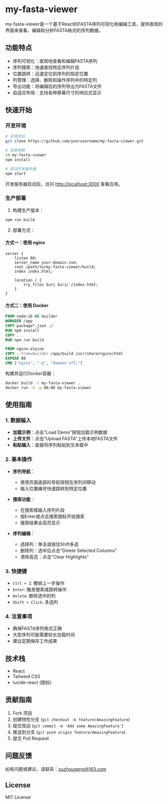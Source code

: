 # my-fasta-viewer

my-fasta-viewer是一个基于React的FASTA序列可视化和编辑工具，提供直观的界面来查看、编辑和分析FASTA格式的序列数据。

## 功能特点

- 序列可视化：直观地查看和编辑FASTA序列
- 序列搜索：快速查找特定序列片段
- 位置跳转：迅速定位到序列的指定位置
- 列管理：选择、删除和操作序列中的特定列
- 导出功能：将编辑后的序列导出为FASTA文件
- 自适应布局：支持各种屏幕尺寸的响应式显示

## 快速开始

### 开发环境

```bash
# 克隆项目
git clone https://github.com/yourusername/my-fasta-viewer.git

# 安装依赖
cd my-fasta-viewer
npm install

# 启动开发服务器
npm start
```

开发服务器启动后，访问 [http://localhost:3000](http://localhost:3000) 查看应用。

### 生产部署

1. 构建生产版本：

```bash
npm run build
```

2. 部署方式：

#### 方式一：使用 nginx

```nginx
server {
    listen 80;
    server_name your-domain.com;
    root /path/to/my-fasta-viewer/build;
    index index.html;

    location / {
        try_files $uri $uri/ /index.html;
    }
}
```

#### 方式二：使用 Docker

```dockerfile
FROM node:16 AS builder
WORKDIR /app
COPY package*.json ./
RUN npm install
COPY . .
RUN npm run build

FROM nginx:alpine
COPY --from=builder /app/build /usr/share/nginx/html
EXPOSE 80
CMD ["nginx", "-g", "daemon off;"]
```

构建并运行Docker容器：

```bash
docker build -t my-fasta-viewer .
docker run -d -p 80:80 my-fasta-viewer
```

## 使用指南

### 1. 数据输入

- **加载示例**：点击"Load Demo"按钮加载示例数据
- **上传文件**：点击"Upload FASTA"上传本地FASTA文件
- **粘贴输入**：直接将序列粘贴到文本框中

### 2. 基本操作

- **序列导航**：
  - 使用页面底部的导航按钮在序列间移动
  - 输入位置编号快速跳转到特定位置

- **搜索功能**：
  - 在搜索框输入序列片段
  - 按Enter或点击搜索图标开始搜索
  - 搜索结果会高亮显示

- **序列编辑**：
  - 选择列：单击或按住Shift多选
  - 删除列：选中后点击"Delete Selected Columns"
  - 清除高亮：点击"Clear Highlights"

### 3. 快捷键

- `Ctrl + Z`: 撤销上一步操作
- `Enter`: 触发搜索或跳转操作
- `Delete`: 删除选中的列
- `Shift + Click`: 多选列

### 4. 注意事项

- 确保FASTA序列格式正确
- 大型序列可能需要较长加载时间
- 建议定期保存工作成果

## 技术栈

- React
- Tailwind CSS
- lucide-react (图标)

## 贡献指南

1. Fork 项目
2. 创建特性分支 (`git checkout -b feature/AmazingFeature`)
3. 提交改动 (`git commit -m 'Add some AmazingFeature'`)
4. 推送到分支 (`git push origin feature/AmazingFeature`)
5. 提交 Pull Request

## 问题反馈

如有问题或建议，请联系：xuzhougeng@163.com

## License

MIT License

